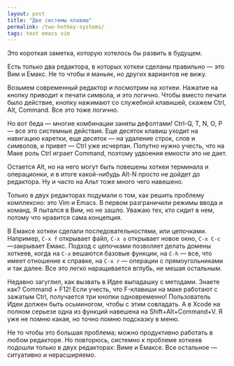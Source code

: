 ```yaml
---
layout: post
title: "Две системы клавиш"
permalink: /two-hotkey-systems/
tags: text emacs vim
---
```


Это короткая заметка, которую хотелось бы развить в будущем.

Есть только два редактора, в которых хоткеи сделаны правильно — это Вим и
Емакс. Не то чтобы я маньяк, но других вариантов не вижу.

Возьмем современный редактор и посмотрим на хоткеи. Нажатие на кнопку приводит к
печати символа, и это логично. Чтобы вместо печати было действие, кнопку
нажимают со служебной клавишей, скажем Ctrl, Alt, Command. Все это тоже логично.

Но вот беда — многие комбинации заняты дефолтами! Ctrl-Q, T, N, O, P — все это
системные действия. Еще десяток клавиш уходит на навигацию каретки, еще десяток
— на удаление строк, слов и символов, и привет — Ctrl уже исчерпан. Попутно
нужно учесть, что на Маке роль Ctrl играет Command, поэтому удвоения емкости это
не дает.

Остается Alt, но на него могут быть повешены хоткеи терминала и операционки, и в
итоге какой-нибудь Alt-N просто не дойдет до редактора. Ну и часто на Альт тоже
много чего навешено.

Только в двух редакторах подумали о том, как решить проблему комплексно: это Vim
и Emacs. В первом разграничили режимы ввода и команд. Я пытался в Вим, но не
зашло. Уважаю тех, кто сидит в нем, потому что нравится сама концепция.

В Емаксе хоткеи сделали последовательностями, или цепочками. Например, `C-x f`
открывает файл, `C-x o` открывает новое окно, `C-x C-c` —закрывает Емакс. Подход
с цепочками позволяет делать домены хоткеев, когда на `C-x` вешаются базовые
функции, на `C-h` — все, что имеет отношение к справке, на `C-x r` — операции с
прямоугольниками и так далее. Все это легко наращивается вглубь, не мешая
остальным.

Недавно загуглил, как вызвать в Идее выпадашку с методами. Знаете как? Command +
F12! Если учесть, что F-клавиши на маке работают с зажатым Ctrl, получается три
кнопки одновременно! Пользователь Идеи должен быть осьминогом, чтобы с этим
совладать. А в Xcode на полном серьезе одна из функций навешена на
Shift+Alt+Command+V. Я уже не помню какая, но точно помню подсказку в меню.

Не то чтобы это большая проблема; можно продуктивно работать в любом
редакторе. Но повторюсь, системно к проблеме хоткеев подошли только в двух
редакторах: Виме и Емаксе. Все остальное — ситуативно и нерасширяемо.
